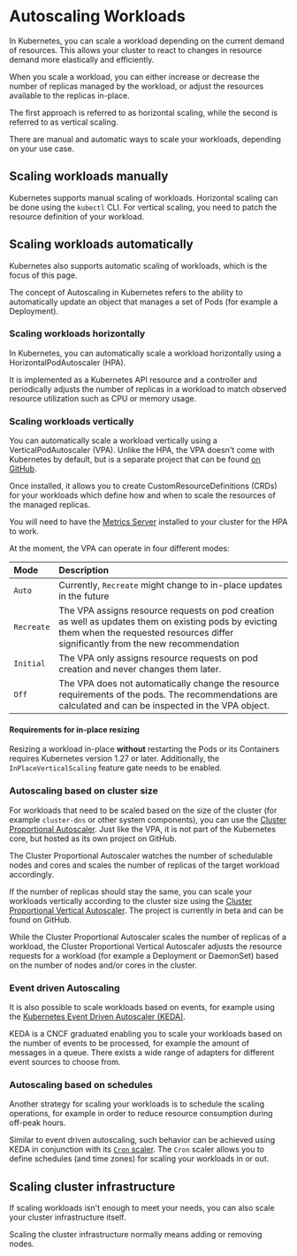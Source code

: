 # Autoscaling Workloads

In Kubernetes, you can scale a workload depending on the current demand of resources. This allows your cluster to react to changes in resource demand more elastically and efficiently.

When you scale a workload, you can either increase or decrease the number of replicas managed by the workload, or adjust the resources available to the replicas in-place.

The first approach is referred to as horizontal scaling, while the second is referred to as vertical scaling.

There are manual and automatic ways to scale your workloads, depending on your use case.

## Scaling workloads manually

Kubernetes supports manual scaling of workloads. Horizontal scaling can be done using the `kubectl` CLI. For vertical scaling, you need to patch the resource definition of your workload.

## Scaling workloads automatically

Kubernetes also supports automatic scaling of workloads, which is the focus of this page.

The concept of Autoscaling in Kubernetes refers to the ability to automatically update an object that manages a set of Pods (for example a Deployment).

### Scaling workloads horizontally

In Kubernetes, you can automatically scale a workload horizontally using a HorizontalPodAutoscaler (HPA).

It is implemented as a Kubernetes API resource and a controller and periodically adjusts the number of replicas in a workload to match observed resource utilization such as CPU or memory usage.

### Scaling workloads vertically

You can automatically scale a workload vertically using a VerticalPodAutoscaler (VPA). Unlike the HPA, the VPA doesn't come with Kubernetes by default, but is a separate project that can be found [on GitHub](https://github.com/kubernetes/autoscaler/tree/9f87b78df0f1d6e142234bb32e8acbd71295585a/vertical-pod-autoscaler).

Once installed, it allows you to create CustomResourceDefinitions (CRDs) for your workloads which define how and when to scale the resources of the managed replicas.

You will need to have the [Metrics Server](https://github.com/kubernetes-sigs/metrics-server) installed to your cluster for the HPA to work.

At the moment, the VPA can operate in four different modes:

Mode | Description
:----|:-----------
`Auto` | Currently, `Recreate` might change to in-place updates in the future
`Recreate` | The VPA assigns resource requests on pod creation as well as updates them on existing pods by evicting them when the requested resources differ significantly from the new recommendation
`Initial` | The VPA only assigns resource requests on pod creation and never changes them later.
`Off` | The VPA does not automatically change the resource requirements of the pods. The recommendations are calculated and can be inspected in the VPA object.

#### Requirements for in-place resizing

Resizing a workload in-place **without** restarting the Pods or its Containers requires Kubernetes version 1.27 or later. Additionally, the `InPlaceVerticalScaling` feature gate needs to be enabled.

### Autoscaling based on cluster size

For workloads that need to be scaled based on the size of the cluster (for example `cluster-dns` or other system components), you can use the
[Cluster Proportional Autoscaler](https://github.com/kubernetes-sigs/cluster-proportional-autoscaler). Just like the VPA, it is not part of the Kubernetes core, but hosted as its own project on GitHub.

The Cluster Proportional Autoscaler watches the number of schedulable nodes and cores and scales the number of replicas of the target workload accordingly.

If the number of replicas should stay the same, you can scale your workloads vertically according to the cluster size using the [Cluster Proportional Vertical Autoscaler](https://github.com/kubernetes-sigs/cluster-proportional-vertical-autoscaler). The project is currently in beta and can be found on GitHub.

While the Cluster Proportional Autoscaler scales the number of replicas of a workload, the Cluster Proportional Vertical Autoscaler adjusts the resource requests for a workload (for example a Deployment or DaemonSet) based on the number of nodes and/or cores in the cluster.

### Event driven Autoscaling

It is also possible to scale workloads based on events, for example using the [Kubernetes Event Driven Autoscaler (KEDA)](https://keda.sh/).

KEDA is a CNCF graduated enabling you to scale your workloads based on the number of events to be processed, for example the amount of messages in a queue. There exists a wide range of adapters for different event sources to choose from.

### Autoscaling based on schedules

Another strategy for scaling your workloads is to schedule the scaling operations, for example in order to reduce resource consumption during off-peak hours.

Similar to event driven autoscaling, such behavior can be achieved using KEDA in conjunction with its [`Cron` scaler](https://keda.sh/docs/2.13/scalers/cron/). The `Cron` scaler allows you to define schedules (and time zones) for scaling your workloads in or out.

## Scaling cluster infrastructure

If scaling workloads isn't enough to meet your needs, you can also scale your cluster infrastructure itself.

Scaling the cluster infrastructure normally means adding or removing nodes.